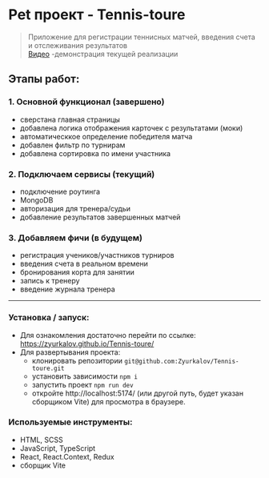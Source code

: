 # Pet проект - Tennis-toure
> Приложение для регистрации теннисных матчей, введения счета и отслеживания результатов </br>
> [Видео](https://github.com/user-attachments/assets/b2267e10-1fda-45f1-902e-84d38f5fc516) -демонстрация текущей реализации

## Этапы работ:
### 1. Основной функционал (завершено)
- сверстана главная страницы
- добавлена логика отображения карточек с результатами (моки)
- автоматическкое определение победителя матча
- добавлен фильтр по турнирам
- добавлена сортировка по имени участника

### 2. Подключаем сервисы (текущий)
- подключение роутинга
- MongoDB
- авторизация для тренера/судьи
- добавление результатов завершенных матчей

### 3. Добавляем фичи (в будущем)
- регистрация учеников/участников турниров
- введения счета в реальном времени
- бронирования корта для занятии
- запись к тренеру
- введение журнала тренера
---
  
### Установка / запуск:

- Для ознакомления достаточно перейти по ссылке:
  https://zyurkalov.github.io/Tennis-toure/ </br> 
- Для развертывания проекта:
  - клонировать репозитории `git@github.com:Zyurkalov/Tennis-toure.git`
  - установить зависимости `npm i`
  - запустить проект `npm run dev`
  - откройте http://localhost:5174/ (или другой путь, будет указан сборщиком Vite) для просмотра в браузере.

### Используемые инструменты:
- HTML, SCSS
- JavaScript, TypeScript
- React, React.Context, Redux
- сборщик Vite
